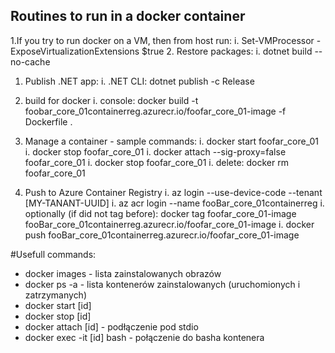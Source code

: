 ## Routines to run in a docker container
1.If you try to run docker on a VM, then from host run:
	i. Set-VMProcessor <VMName> -ExposeVirtualizationExtensions $true
2. Restore packages:
	i. dotnet build --no-cache
1. Publish .NET app:
	i. .NET CLI: dotnet publish -c Release
1. build for docker
	i. console: docker build -t foobar_core_01containerreg.azurecr.io/foofar_core_01-image -f Dockerfile .

1. Manage a container - sample commands:
	i. docker start foofar_core_01
	i. docker stop foofar_core_01
	i. docker attach --sig-proxy=false foofar_core_01
	i. docker stop foofar_core_01
	i. delete: docker rm foofar_core_01
1. Push to Azure Container Registry
	i. az login --use-device-code --tenant [MY-TANANT-UUID]
	i. az acr login --name fooBar_core_01containerreg
	i. optionally (if did not tag before):
		docker tag foofar_core_01-image fooBar_core_01containerreg.azurecr.io/foofar_core_01-image
	i. docker push fooBar_core_01containerreg.azurecr.io/foofar_core_01-image

#Usefull commands:
- docker images - lista zainstalowanych obrazów
- docker ps -a - lista kontenerów zainstalowanych (uruchomionych i zatrzymanych)
- docker start [id]
- docker stop [id]
- docker attach [id] - podłączenie pod stdio
- docker exec -it [id] bash - połączenie do basha kontenera
